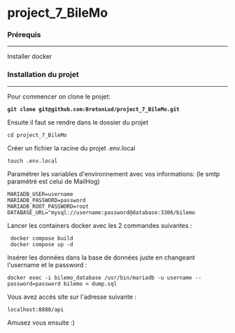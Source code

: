 # project_7_BileMo

### Prérequis

***

Installer docker

### Installation du projet

***

Pour commencer on clone le projet:

<pre><code><strong>git clone git@github.com:BretonLud/project_7_BileMo.git
</strong></code></pre>

Ensuite il faut se rendre dans le dossier du projet

```
cd project_7_BileMo
```

Créer un fichier la racine du projet .env.local

```
touch .env.local
```

Paramétrer les variables d'environnement avec vos informations: (le smtp paramétré est celui de MailHog)

```
MARIADB_USER=username
MARIADB_PASSWORD=password
MARIADB_ROOT_PASSWORD=root
DATABASE_URL="mysql://username:password@database:3306/bilemo
```

Lancer les containers docker avec les 2 commandes suivantes :

```
 docker compose build
 docker compose up -d
```

Insérer les données dans la base de données juste en changeant l'username et le password :

```
docker exec -i bilemo_database /usr/bin/mariadb -u username --password=password bilemo < dump.sql
```

Vous avez accès site sur l'adresse suivante :

```
localhost:8888/api
```

Amusez vous ensuite :)